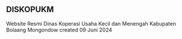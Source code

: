 ## DISKOPUKM

Website Resmi Dinas Koperasi Usaha Kecil dan Menengah Kabupaten Bolaang Mongondow
created 09 Juni 2024

